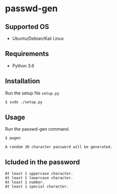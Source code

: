 # passwd-gen

## Supported OS
- Ubuntu/Debian/Kali Linux

## Requirements
- Python 3.6

## Installation
Run the setup file `setup.py`
```bash
$ sudo ./setup.py
```

## Usage
Run the passwd-gen command.
```bash
$ pwgen

A random 30 character password will be generated.
```

## Icluded in the password
```
At least 1 uppercase character.
At least 1 lowercase character.
At least 1 number.
At least 1 special character.
```